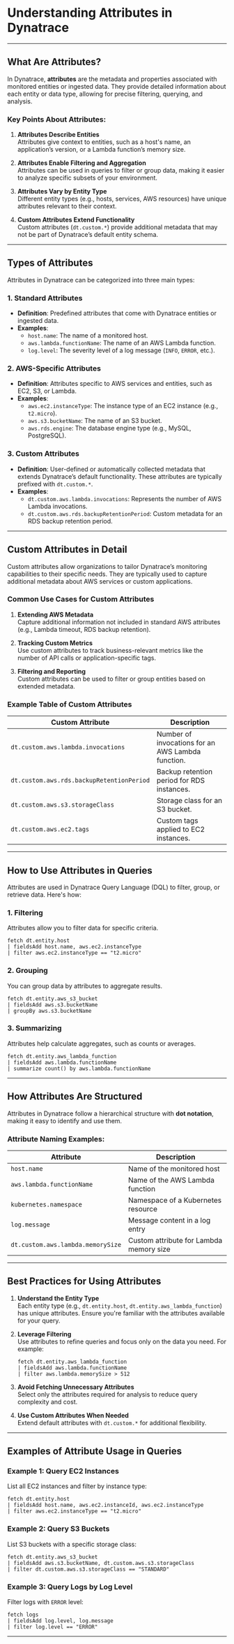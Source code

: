 # **Understanding Attributes in Dynatrace**

---

## **What Are Attributes?**
In Dynatrace, **attributes** are the metadata and properties associated with monitored entities or ingested data. They provide detailed information about each entity or data type, allowing for precise filtering, querying, and analysis.

### **Key Points About Attributes:**
1. **Attributes Describe Entities**  
   Attributes give context to entities, such as a host's name, an application’s version, or a Lambda function’s memory size.

2. **Attributes Enable Filtering and Aggregation**  
   Attributes can be used in queries to filter or group data, making it easier to analyze specific subsets of your environment.

3. **Attributes Vary by Entity Type**  
   Different entity types (e.g., hosts, services, AWS resources) have unique attributes relevant to their context.

4. **Custom Attributes Extend Functionality**  
   Custom attributes (`dt.custom.*`) provide additional metadata that may not be part of Dynatrace’s default entity schema.

---

## **Types of Attributes**
Attributes in Dynatrace can be categorized into three main types:

### **1. Standard Attributes**
- **Definition**: Predefined attributes that come with Dynatrace entities or ingested data.
- **Examples**:
  - `host.name`: The name of a monitored host.
  - `aws.lambda.functionName`: The name of an AWS Lambda function.
  - `log.level`: The severity level of a log message (`INFO`, `ERROR`, etc.).

### **2. AWS-Specific Attributes**
- **Definition**: Attributes specific to AWS services and entities, such as EC2, S3, or Lambda.
- **Examples**:
  - `aws.ec2.instanceType`: The instance type of an EC2 instance (e.g., `t2.micro`).
  - `aws.s3.bucketName`: The name of an S3 bucket.
  - `aws.rds.engine`: The database engine type (e.g., MySQL, PostgreSQL).

### **3. Custom Attributes**
- **Definition**: User-defined or automatically collected metadata that extends Dynatrace’s default functionality. These attributes are typically prefixed with `dt.custom.*`.
- **Examples**:
  - `dt.custom.aws.lambda.invocations`: Represents the number of AWS Lambda invocations.
  - `dt.custom.aws.rds.backupRetentionPeriod`: Custom metadata for an RDS backup retention period.

---

## **Custom Attributes in Detail**
Custom attributes allow organizations to tailor Dynatrace’s monitoring capabilities to their specific needs. They are typically used to capture additional metadata about AWS services or custom applications.

### **Common Use Cases for Custom Attributes**
1. **Extending AWS Metadata**  
   Capture additional information not included in standard AWS attributes (e.g., Lambda timeout, RDS backup retention).

2. **Tracking Custom Metrics**  
   Use custom attributes to track business-relevant metrics like the number of API calls or application-specific tags.

3. **Filtering and Reporting**  
   Custom attributes can be used to filter or group entities based on extended metadata.

### **Example Table of Custom Attributes**
| **Custom Attribute**                     | **Description**                                 |
|------------------------------------------|------------------------------------------------|
| `dt.custom.aws.lambda.invocations`       | Number of invocations for an AWS Lambda function. |
| `dt.custom.aws.rds.backupRetentionPeriod`| Backup retention period for RDS instances.     |
| `dt.custom.aws.s3.storageClass`          | Storage class for an S3 bucket.                |
| `dt.custom.aws.ec2.tags`                 | Custom tags applied to EC2 instances.          |

---

## **How to Use Attributes in Queries**
Attributes are used in Dynatrace Query Language (DQL) to filter, group, or retrieve data. Here's how:

### **1. Filtering**
Attributes allow you to filter data for specific criteria.
```dql
fetch dt.entity.host
| fieldsAdd host.name, aws.ec2.instanceType
| filter aws.ec2.instanceType == "t2.micro"
```

### **2. Grouping**
You can group data by attributes to aggregate results.
```dql
fetch dt.entity.aws_s3_bucket
| fieldsAdd aws.s3.bucketName
| groupBy aws.s3.bucketName
```

### **3. Summarizing**
Attributes help calculate aggregates, such as counts or averages.
```dql
fetch dt.entity.aws_lambda_function
| fieldsAdd aws.lambda.functionName
| summarize count() by aws.lambda.functionName
```

---

## **How Attributes Are Structured**
Attributes in Dynatrace follow a hierarchical structure with **dot notation**, making it easy to identify and use them.  

### **Attribute Naming Examples:**
| **Attribute**                     | **Description**                                                  |
|------------------------------------|------------------------------------------------------------------|
| `host.name`                        | Name of the monitored host                                       |
| `aws.lambda.functionName`          | Name of the AWS Lambda function                                 |
| `kubernetes.namespace`             | Namespace of a Kubernetes resource                              |
| `log.message`                      | Message content in a log entry                                  |
| `dt.custom.aws.lambda.memorySize`  | Custom attribute for Lambda memory size                        |

---

## **Best Practices for Using Attributes**
1. **Understand the Entity Type**  
   Each entity type (e.g., `dt.entity.host`, `dt.entity.aws_lambda_function`) has unique attributes. Ensure you're familiar with the attributes available for your query.

2. **Leverage Filtering**  
   Use attributes to refine queries and focus only on the data you need. For example:
   ```dql
   fetch dt.entity.aws_lambda_function
   | fieldsAdd aws.lambda.functionName
   | filter aws.lambda.memorySize > 512
   ```

3. **Avoid Fetching Unnecessary Attributes**  
   Select only the attributes required for analysis to reduce query complexity and cost.

4. **Use Custom Attributes When Needed**  
   Extend default attributes with `dt.custom.*` for additional flexibility.

---

## **Examples of Attribute Usage in Queries**

### **Example 1: Query EC2 Instances**
List all EC2 instances and filter by instance type:
```dql
fetch dt.entity.host
| fieldsAdd host.name, aws.ec2.instanceId, aws.ec2.instanceType
| filter aws.ec2.instanceType == "t2.micro"
```

### **Example 2: Query S3 Buckets**
List S3 buckets with a specific storage class:
```dql
fetch dt.entity.aws_s3_bucket
| fieldsAdd aws.s3.bucketName, dt.custom.aws.s3.storageClass
| filter dt.custom.aws.s3.storageClass == "STANDARD"
```

### **Example 3: Query Logs by Log Level**
Filter logs with `ERROR` level:
```dql
fetch logs
| fieldsAdd log.level, log.message
| filter log.level == "ERROR"
```

---